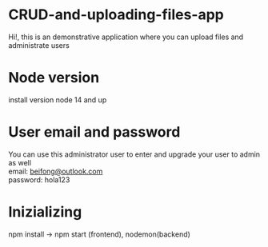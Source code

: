 # CRUD-and-uploading-files-app
Hi!, this is an demonstrative application where you can upload files and administrate users

# Node version
install version node 14 and up

# User email and password
You can use this administrator user to enter and upgrade your user to admin as well <br/>
email: beifong@outlook.com <br/>
password: hola123 <br/>

# Inizializing
npm install -> npm start (frontend), nodemon(backend)
